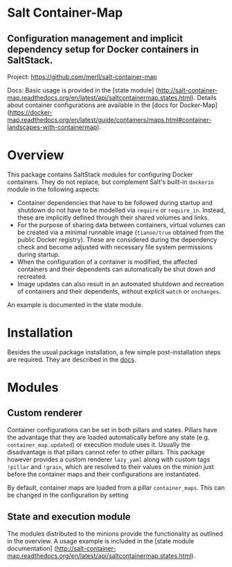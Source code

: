 Salt Container-Map
==================

Configuration management and implicit dependency setup for Docker containers in SaltStack.
------------------------------------------------------------------------------------------

Project: https://github.com/merll/salt-container-map

Docs: Basic usage is provided in the [state module]
(http://salt-container-map.readthedocs.org/en/latest/api/saltcontainermap.states.html). Details about container
configurations are available in the [docs for Docker-Map]
(https://docker-map.readthedocs.org/en/latest/guide/containers/maps.html#container-landscapes-with-containermap).


Overview
========
This package contains SaltStack modules for configuring Docker containers. They do not replace,
but complement Salt's built-in `dockerio` module in the following aspects:

* Container dependencies that have to be followed during startup and shutdown do not have to be
  modelled via `require` or `require_in`. Instead, these are implicitly defined through their 
  shared volumes and links.
* For the purpose of sharing data between containers, virtual volumes can be created via a
  minimal runnable image (`tianon/true` obtained from the public Docker registry). These are
  considered during the dependency check and become adjusted with necessary file system permissions
  during startup.
* When the configuration of a container is modified, the affected containers and their dependents
  can automatically be shut down and recreated.
* Image updates can also result in an automated shutdown and recreation of containers and their
  dependents, without explicit `watch` or `onchanges`.
  
An example is documented in the state module.

Installation
============
Besides the usual package installation, a few simple post-installation steps are required. They are
described in the [docs](http://salt-container-map.readthedocs.org/en/latest/installation.html).

Modules
=======

Custom renderer
---------------
Container configurations can be set in both pillars and states. Pillars have the advantage that
they are loaded automatically before any state (e.g. `container_map.updated`) or execution module
uses it. Usually the disadvantage is that pillars cannot refer to other pillars. This package
however provides a custom renderer `lazy_yaml` along with custom tags `!pillar` and  `!grain`,
which are resolved to their values on the minion just before the container maps and their
configurations are instantiated.

By default, container maps are loaded from a pillar `container_maps`. This can be changed in the
configuration by setting

State and execution module
--------------------------
The modules distributed to the minions provide the functionality as outlined in the overview.
A usage example is included in the [state module documentation]
(http://salt-container-map.readthedocs.org/en/latest/api/saltcontainermap.states.html).
